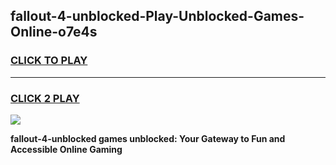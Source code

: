 
## fallout-4-unblocked-Play-Unblocked-Games-Online-o7e4s
<h3>
<a href="https://premium76.site?title=fallout-4-unblocked&ref=25A">CLICK TO PLAY</a></h3>
<hr>

<h3>
<a href="https://premium76.site?title=fallout-4-unblocked&ref=25A">CLICK 2 PLAY</a>
  
</h3>

<a href="https://premium76.site?title=fallout-4-unblocked&ref=25A"><img src="https://clearcache.store/games.png"></a>


**fallout-4-unblocked games unblocked: Your Gateway to Fun and Accessible Online Gaming**
